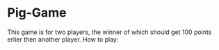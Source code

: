 # Pig-Game

This game is for two players, the winner of which should get 100 points erlier then another player.
How to play: